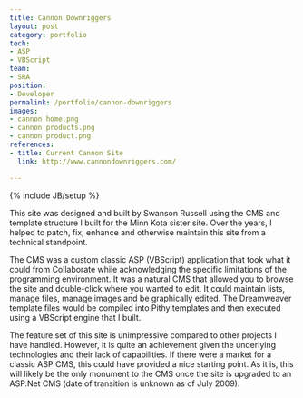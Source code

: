 ```yaml
---
title: Cannon Downriggers
layout: post
category: portfolio
tech:
- ASP
- VBScript
team:
- SRA
position:
- Developer
permalink: /portfolio/cannon-downriggers
images:
- cannon home.png
- cannon products.png
- cannon product.png
references:
- title: Current Cannon Site
  link: http://www.cannondownriggers.com/

---
```

{% include JB/setup %}
<div id="node-17" class="node node-portfolio node-promoted">
  <div class="content clearfix">
    <div class="field field-name-body field-type-text-with-summary field-label-hidden"><div class="field-items"><div class="field-item even"><p>This site was designed and built by Swanson Russell using the CMS and template structure I built for the Minn Kota sister site. Over the years, I helped to patch, fix, enhance and otherwise maintain this site from a technical standpoint.</p>
<p>The CMS was a custom classic ASP (VBScript) application that took what it could from Collaborate while acknowledging the specific limitations of the programming environment. It was a natural CMS that allowed you to browse the site and double-click where you wanted to edit. It could maintain lists, manage files, manage images and be graphically edited. The Dreamweaver template files would be compiled into Pithy templates and then executed using a VBScript engine that I built.</p>
<p>The feature set of this site is unimpressive compared to other projects I have handled. However, it is quite an achievement given the underlying technologies and their lack of capabilities. If there were a market for a classic ASP CMS, this could have provided a nice starting point. As it is, this will likely be the only monument to the CMS once the site is upgraded to an ASP.Net CMS (date of transition is unknown as of July 2009).</p></div></div></div>  </div>
</div>
